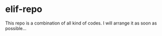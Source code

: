 # elif-repo
This repo is a combination of all kind of codes.
I will arrange it as soon as possible...
